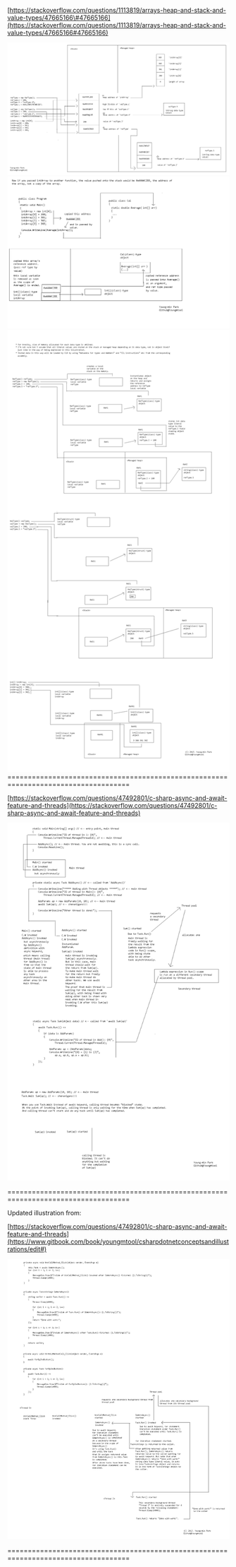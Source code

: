 [https://stackoverflow.com/questions/1113819/arrays-heap-and-stack-and-value-types/47665166\#47665166](https://stackoverflow.com/questions/1113819/arrays-heap-and-stack-and-value-types/47665166#47665166)

![](/assets/11.png)![](/assets/22.png)![](/assets/33.png)====================================================================================

[https://stackoverflow.com/questions/47492801/c-sharp-async-and-await-feature-and-threads](https://stackoverflow.com/questions/47492801/c-sharp-async-and-await-feature-and-threads)

![](/assets/asyncawait.png)

====================================================================================

Updated illustration from:

[https://stackoverflow.com/questions/47492801/c-sharp-async-and-await-feature-and-threads](https://www.gitbook.com/book/youngmtool/csharpdotnetconceptsandillustrations/edit#)

![](/assets/asyncawaitkeywords.png)

====================================================================================

